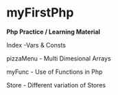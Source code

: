 # myFirstPhp
**Php Practice / Learning Material**

Index -Vars & Consts

pizzaMenu - Multi Dimesional Arrays

myFunc - Use of Functions in Php

Store - Different variation of Stores
